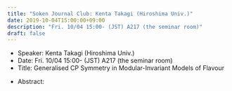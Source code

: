 ```yaml
---
title: "Soken Journal Club: Kenta Takagi (Hiroshima Univ.)"
date: 2019-10-04T15:00:00+09:00
description: "Fri. 10/04 15:00- (JST) A217 (the seminar room)"
draft: false
---
```


- Speaker:
Kenta Takagi (Hiroshima Univ.)
- Date:
Fri. 10/04 15:00- (JST) A217 (the seminar room)
- Title:
Generalised CP Symmetry in Modular-Invariant Models of Flavour

<!--more-->

- Abstract:

